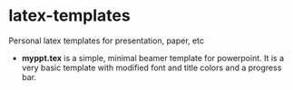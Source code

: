 # latex-templates
Personal latex templates for presentation, paper, etc

* **myppt.tex** is a simple, minimal beamer template for powerpoint. It is a very basic template with modified font and title colors and a progress bar.
